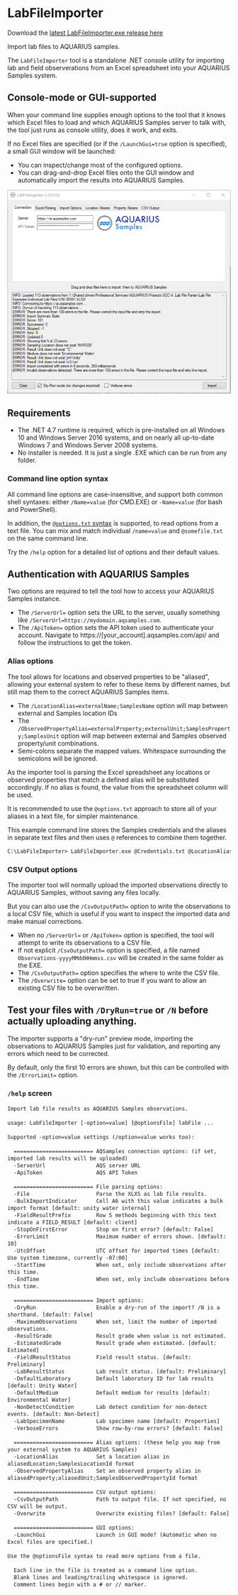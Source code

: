 ﻿# LabFileImporter

Download the [latest LabFileImporter.exe release here](../../../../../releases/latest)

Import lab files to AQUARIUS samples.

The `LabFileImporter` tool is a standalone .NET console utility for importing lab and field observerations from an Excel spreadsheet into your AQUARIUS Samples system.

## Console-mode or GUI-supported

When your command line supplies enough options to the tool that it knows which Excel files to load and which AQUARIUS Samples server to talk with, the tool just runs as console utility, does it work, and exits.

If no Excel files are specified (or if the `/LaunchGui=true` option is specified), a small GUI window will be launched:
- You can inspect/change most of the configured options.
- You can drag-and-drop Excel files onto the GUI window and automatically import the results into AQUARIUS Samples.

![Screenshot](Screenshot.png)

## Requirements

- The .NET 4.7 runtime is required, which is pre-installed on all Windows 10 and Windows Server 2016 systems, and on nearly all up-to-date Windows 7 and Windows Server 2008 systems.
- No installer is needed. It is just a single .EXE which can be run from any folder.

### Command line option syntax

All command line options are case-insensitive, and support both common shell syntaxes: either `/Name=value` (for CMD.EXE) or `-Name=value` (for bash and PowerShell).

In addition, the [`@options.txt` syntax](https://github.com/AquaticInformatics/examples/wiki/Common-command-line-options) is supported, to read options from a text file. You can mix and match individual `/name=value` and `@somefile.txt` on the same command line.

Try the `/help` option for a detailed list of options and their default values.

## Authentication with AQUARIUS Samples

Two options are required to tell the tool how to access your AQUARIUS Samples instance.

- The `/ServerUrl=` option sets the URL to the server, usually something like `/ServerUrl=https://mydomain.aqsamples.com`.
- The `/ApiToken=` option sets the API token used to authenticate your account. Navigate to https://[your_account].aqsamples.com/api/ and follow the instructions to get the token.

### Alias options

The tool allows for locations and observed properties to be "aliased", allowing your external system to refer to these items by different names, but still map them to the correct AQUARIUS Samples items.

- The `/LocationAlias=externalName;SamplesName` option will map between external and Samples location IDs
- The `/ObservedPropertyAlias=externalProperty;externalUnit;SamplesProperty;SamplesUnit` option will map between external and Samples observed property/unit combinations.
- Semi-colons separate the mapped values. Whitespace surrounding the semicolons will be ignored.

As the importer tool is parsing the Excel spreadsheet any locations or observed properties that match a defined alias will be substituted accordingly. If no alias is found, the value from the spreadsheet column will be used.

It is recommended to use the `@options.txt` approach to store all of your aliases in a text file, for simpler maintenance.

This example command line stores the Samples credentials and the aliases in separate text files and then uses `@` references to combine them together.
```cmd
C:\LabFileImporter> LabFileImporter.exe @Credentials.txt @LocationAliases.txt @PropertyAliases.txt MySpreadsheet.xlsx
```

### CSV Output options

The importer tool will normally upload the imported observations directly to AQUARIUS Samples, without saving any files locally.

But you can also use the `/CsvOutputPath=` option to write the observations to a local CSV file, which is useful if you want to inspect the imported data and make manual corrections.

- When no `/ServerUrl=` or `/ApiToken=` option is specified, the tool will attempt to write its observations to a CSV file.
- If not explicit `/CsvOutputPath=` option is specified, a file named `Observations-yyyyMMddHHmmss.csv` will be created in the same folder as the EXE.
- The `/CsvOutputPath=` option specifies the where to write the CSV file.
- The `/Overwrite=` option can be set to true if you want to allow an existing CSV file to be overwritten.

## Test your files with `/DryRun=true` or `/N` before actually uploading anything.

The importer supports a "dry-run" preview mode, importing the observations to AQUARIUS Samples just for validation, and reporting any errors which need to be corrected.

By default, only the first 10 errors are shown, but this can be controlled with the `/ErrorLimit=` option.

### `/help` screen

```
Import lab file results as AQUARIUS Samples observations.

usage: LabFileImporter [-option=value] [@optionsFile] labFile ...

Supported -option=value settings (/option=value works too):

  ========================= AQSamples connection options: (if set, imported lab results will be uploaded)
  -ServerUrl                AQS server URL
  -ApiToken                 AQS API Token

  ========================= File parsing options:
  -File                     Parse the XLXS as lab file results.
  -BulkImportIndicator      Cell A6 with this value indicates a bulk import format [default: unity water internal]
  -FieldResultPrefix        Row 5 methods beginning with this text indicate a FIELD_RESULT [default: client]
  -StopOnFirstError         Stop on first error? [default: False]
  -ErrorLimit               Maximum number of errors shown. [default: 10]
  -UtcOffset                UTC offset for imported times [default: Use system timezone, currently -07:00]
  -StartTime                When set, only include observations after this time.
  -EndTime                  When set, only include observations before this time.

  ========================= Import options:
  -DryRun                   Enable a dry-run of the import? /N is a shorthand. [default: False]
  -MaximumObservations      When set, limit the number of imported observations.
  -ResultGrade              Result grade when value is not estimated.
  -EstimatedGrade           Result grade when estimated. [default: Estimated]
  -FieldResultStatus        Field result status. [default: Preliminary]
  -LabResultStatus          Lab result status. [default: Preliminary]
  -DefaultLaboratory        Default laboratory ID for lab results [default: Unity Water]
  -DefaultMedium            Default medium for results [default: Environmental Water]
  -NonDetectCondition       Lab detect condition for non-detect events. [default: Non-Detect]
  -LabSpecimenName          Lab specimen name [default: Properties]
  -VerboseErrors            Show row-by-row errors? [default: False]

  ========================= Alias options: (these help you map from your external system to AQUARIUS Samples)
  -LocationAlias            Set a location alias in aliasedLocation;SamplesLocationId format
  -ObservedPropertyAlias    Set an observed property alias in aliasedProperty;aliasedUnit;SamplesObservedPropertyId format

  ========================= CSV output options:
  -CsvOutputPath            Path to output file. If not specified, no CSV will be output.
  -Overwrite                Overwrite existing files? [default: False]

  ========================= GUI options:
  -LaunchGui                Launch in GUI mode? (Automatic when no Excel files are specified.)

Use the @optionsFile syntax to read more options from a file.

  Each line in the file is treated as a command line option.
  Blank lines and leading/trailing whitespace is ignored.
  Comment lines begin with a # or // marker.
```